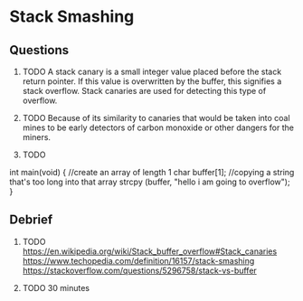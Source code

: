 # Stack Smashing

## Questions

1. TODO
A stack canary is a small integer value placed before the stack return pointer.
If this value is overwritten by the buffer, this signifies a stack overflow.
Stack canaries are used for detecting this type of overflow.

2. TODO
Because of its similarity to canaries that would be taken into coal mines
to be early detectors of carbon monoxide or other dangers for the miners.

3. TODO

int main(void)
{
    //create an array of length 1
    char buffer[1];
    //copying a string that's too long into that array
    strcpy (buffer, "hello i am going to overflow");
}

## Debrief

1. TODO
https://en.wikipedia.org/wiki/Stack_buffer_overflow#Stack_canaries
https://www.techopedia.com/definition/16157/stack-smashing
https://stackoverflow.com/questions/5296758/stack-vs-buffer

2. TODO
30 minutes
